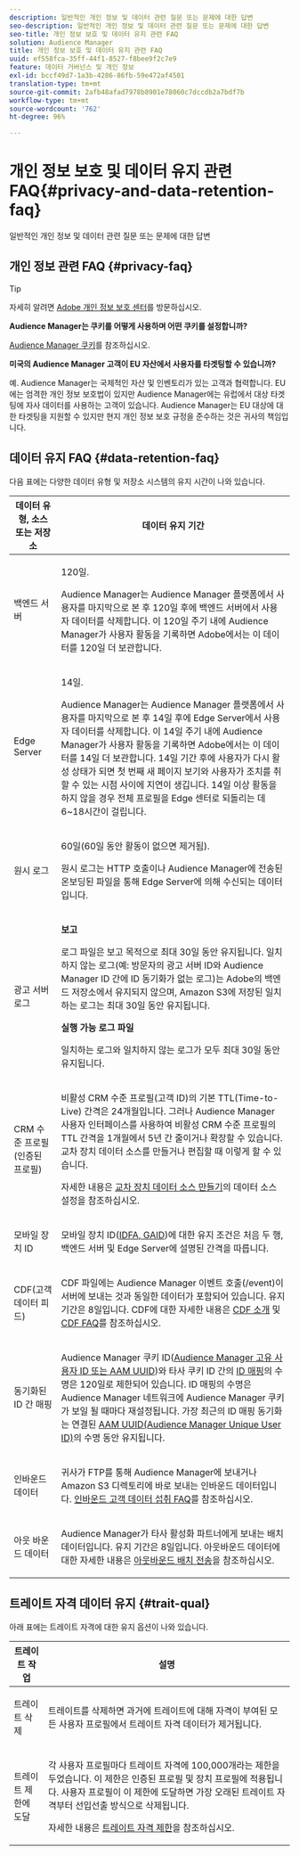 ```yaml
---
description: 일반적인 개인 정보 및 데이터 관련 질문 또는 문제에 대한 답변
seo-description: 일반적인 개인 정보 및 데이터 관련 질문 또는 문제에 대한 답변
seo-title: 개인 정보 보호 및 데이터 유지 관련 FAQ
solution: Audience Manager
title: 개인 정보 보호 및 데이터 유지 관련 FAQ
uuid: ef558fca-35ff-44f1-8527-f8bee9f2c7e9
feature: 데이터 거버넌스 및 개인 정보
exl-id: bccf49d7-1a3b-4286-86fb-59e472af4501
translation-type: tm+mt
source-git-commit: 2afb48afad7978b8901e78060c7dccdb2a7bdf7b
workflow-type: tm+mt
source-wordcount: '762'
ht-degree: 96%

---
```


# 개인 정보 보호 및 데이터 유지 관련 FAQ{#privacy-and-data-retention-faq}

일반적인 개인 정보 및 데이터 관련 질문 또는 문제에 대한 답변

<!-- faq_privacy.xml -->

## 개인 정보 관련 FAQ {#privacy-faq}

>[!TIP]
>
>자세히 알려면 [Adobe 개인 정보 보호 센터](https://www.adobe.com/kr/privacy.html)를 방문하십시오.

**Audience Manager는 쿠키를 어떻게 사용하며 어떤 쿠키를 설정합니까?**

[Audience Manager 쿠키](https://docs.adobe.com/content/help/ko-KR/core-services/interface/ec-cookies/cookies-am.html)를 참조하십시오.

**미국의 Audience Manager 고객이 EU 자산에서 사용자를 타겟팅할 수 있습니까?**

예. Audience Manager는 국제적인 자산 및 인벤토리가 있는 고객과 협력합니다. EU에는 엄격한 개인 정보 보호법이 있지만 Audience Manager에는 유럽에서 대상 타겟팅에 자사 데이터를 사용하는 고객이 있습니다. Audience Manager는 EU 대상에 대한 타겟팅을 지원할 수 있지만 현지 개인 정보 보호 규정을 준수하는 것은 귀사의 책임입니다.

<!-- 

<p> <b>Why does the IP address need to be removed from log files?</b> </p> 
<p>While still an open question in the US, regulators in Europe consider IP addresses as personally identifiable information (PII). As a result, companies that collect IP addresses in the EU are subject to strict data processing requirements. To support expansion into the EU, and help reduce compliance requirements for our customers, we remove IP addresses from log files. Also, this change addresses where we believe industry self-regulation and legally required regulations are moving within the United States. Removing IP addresses is a proactive change that will help Audience Manager (and our partners) comply with existing and future PII-related legislation. </p>

 -->

## 데이터 유지 FAQ {#data-retention-faq}

다음 표에는 다양한 데이터 유형 및 저장소 시스템의 유지 시간이 나와 있습니다.

<table id="table_21C0B13A57A44DE0999FB33F363C88F6"> 
 <thead> 
  <tr> 
   <th colname="col1" class="entry"> 데이터 유형, 소스 또는 저장소 </th> 
   <th colname="col2" class="entry"> 데이터 유지 기간 </th> 
  </tr> 
 </thead>
 <tbody> 
  <tr> 
   <td colname="col1"> <p>백엔드 서버 </p> </td> 
   <td colname="col2"> <p>120일. </p> <p> Audience Manager는 Audience Manager 플랫폼에서 사용자를 마지막으로 본 후 120일 후에 백엔드 서버에서 사용자 데이터를 삭제합니다. 이 120일 주기 내에 <span class="keyword">Audience Manager</span>가 사용자 활동을 기록하면 Adobe에서는 이 데이터를 120일 더 보관합니다. </p> </td> 
  </tr> 
  <tr> 
   <td colname="col1"> <p>Edge Server </p> </td> 
   <td colname="col2"> <p> 14일. </p> <p>Audience Manager는 Audience Manager 플랫폼에서 사용자를 마지막으로 본 후 14일 후에 Edge Server에서 사용자 데이터를 삭제합니다. 이 14일 주기 내에 </span>Audience Manager<span class="keyword">가 사용자 활동을 기록하면 Adobe에서는 이 데이터를 14일 더 보관합니다. 14일 기간 후에 사용자가 다시 활성 상태가 되면 첫 번째 새 페이지 보기와 사용자가 조치를 취할 수 있는 시점 사이에 지연이 생깁니다. 14일 이상 활동을 하지 않을 경우 전체 프로필을 Edge 센터로 되돌리는 데 6~18시간이 걸립니다. </span></p> </td> 
  </tr> 
  <tr> 
   <td colname="col1"> <p>원시 로그 </p> </td> 
   <td colname="col2"> <p>60일(60일 동안 활동이 없으면 제거됨). </p> <p>원시 로그는 HTTP 호출이나 <span class="keyword">Audience Manager</span>에 전송된 온보딩된 파일을 통해 Edge Server에 의해 수신되는 데이터입니다. </p> </td> 
  </tr> 
  <tr> 
   <td colname="col1"> <p>광고 서버 로그 </p> </td> 
   <td colname="col2"> <p><b>보고</b> </p> <p>로그 파일은 보고 목적으로 최대 30일 동안 유지됩니다. 일치하지 않는 로그(예: 방문자의 광고 서버 ID와 <span class="keyword">Audience Manager</span> ID 간에 ID 동기화가 없는 로그)는 Adobe의 백엔드 저장소에서 유지되지 않으며, <span class="keyword">Amazon S3</span>에 저장된 일치하는 로그는 최대 30일 동안 유지됩니다. </p> <p><b>실행 가능 로그 파일</b> </p> <p>일치하는 로그와 일치하지 않는 로그가 모두 최대 30일 동안 유지됩니다. </p> </td> 
  </tr> 
  <tr> 
   <td colname="col1"> <p>CRM 수준 프로필(인증된 프로필) </p> </td> 
   <td colname="col2"> <p>비활성 CRM 수준 프로필(고객 ID)의 기본 TTL(Time-to-Live) 간격은 24개월입니다. 그러나 Audience Manager 사용자 인터페이스를 사용하여 비활성 CRM 수준 프로필의 TTL 간격을 1개월에서 5년 간 줄이거나 확장할 수 있습니다. 교차 장치 데이터 소스를 만들거나 편집할 때 이렇게 할 수 있습니다.</p> <p>자세한 내용은 <a href="../features/profile-merge-rules/merge-rules-start.md#settings">교차 장치 데이터 소스 만들기</a>의 데이터 소스 설정을 참조하십시오.</p> </td> 
  </tr> 
  <tr> 
   <td colname="col1"> <p>모바일 장치 ID </p> </td> 
   <td colname="col2"> <p>모바일 장치 ID(<a href="../reference/ids-in-aam.md">IDFA, GAID</a>)에 대한 유지 조건은 처음 두 행, 백엔드 서버 및 Edge Server에 설명된 간격을 따릅니다. </p> </td> 
  </tr> 
  <tr> 
   <td colname="col1"> <p>CDF(고객 데이터 피드) </p> </td> 
   <td colname="col2"> <p>CDF 파일에는 <span class="keyword">Audience Manager</span> 이벤트 호출(/event)이 서버에 보내는 것과 동일한 데이터가 포함되어 있습니다. 유지 기간은 8일입니다. CDF에 대한 자세한 내용은 <a href="../features/cdf-files.md">CDF 소개</a> 및 <a href="../faq/faq-cdf.md">CDF FAQ</a>를 참조하십시오. </p> </td> 
  </tr> 
  <tr> 
   <td colname="col1"> <p>동기화된 ID 간 매핑 </p> </td> 
   <td colname="col2"> <p>Audience Manager 쿠키 ID(<a href="../reference/ids-in-aam.md">Audience Manager 고유 사용자 ID 또는 AAM UUID</a>)와 타사 쿠키 ID 간의 <a href="../features/administration/usage-limits.md#id-mapping-limits">ID 매핑</a>의 수명은 120일로 제한되어 있습니다. ID 매핑의 수명은 Audience Manager 네트워크에 Audience Manager 쿠키가 보일 될 때마다 재설정됩니다. 가장 최근의 ID 매핑 동기화는 연결된 <a href="../reference/ids-in-aam.md">AAM UUID(Audience Manager Unique User ID)</a>의 수명 동안 유지됩니다.</p></td> 
  </tr> 
  <tr> 
   <td colname="col1"> <p>인바운드 데이터 </p> </td> 
   <td colname="col2"> <p>귀사가 FTP를 통해 <span class="keyword">Audience Manager</span>에 보내거나 <span class="keyword">Amazon S3</span> 디렉토리에 바로 보내는 인바운드 데이터입니다. <a href="../faq/faq-inbound-data-ingestion.md">인바운드 고객 데이터 섭취 FAQ</a>를 참조하십시오. </p> </td> 
  </tr> 
  <tr> 
   <td colname="col1"> <p>아웃 바운드 데이터 </p> </td> 
   <td colname="col2"> <p><span class="keyword">Audience Manager</span>가 타사 활성화 파트너에게 보내는 배치 데이터입니다. 유지 기간은 8일입니다. 아웃바운드 데이터에 대한 자세한 내용은 <a href="../integration/receiving-audience-data/batch-outbound-transfers/outbound-file-name-contents.md">아웃바운드 배치 전송</a>을 참조하십시오. </p> </td> 
  </tr> 
 </tbody> 
</table>

## 트레이트 자격 데이터 유지 {#trait-qual}

아래 표에는 트레이트 자격에 대한 유지 옵션이 나와 있습니다.

<table id="table_7FB42BEF138540AAB6869995C1AB8D3F"> 
 <thead> 
  <tr> 
   <th colname="col1" class="entry"> 트레이트 작업 </th> 
   <th colname="col2" class="entry"> 설명 </th> 
  </tr>
 </thead>
 <tbody> 
  <tr> 
   <td colname="col1"> <p>트레이트 삭제 </p> </td> 
   <td colname="col2"> <p>트레이트를 삭제하면 과거에 트레이트에 대해 자격이 부여된 모든 사용자 프로필에서 트레이트 자격 데이터가 제거됩니다. </p> </td> 
  </tr> 
  <tr> 
   <td colname="col1"> <p>트레이트 제한에 도달 </p> </td> 
   <td colname="col2"> <p>각 사용자 프로필마다 트레이트 자격에 100,000개라는 제한을 두었습니다. 이 제한은 인증된 프로필 및 장치 프로필에 적용됩니다. 사용자 프로필이 이 제한에 도달하면 가장 오래된 트레이트 자격부터 선입선출 방식으로 삭제됩니다. </p> <p>자세한 내용은 <a href="../features/traits/trait-and-segment-qualification-reference.md#trait-qualification-limit">트레이트 자격 제한</a>을 참조하십시오. </p> </td> 
  </tr> 
 </tbody> 
</table>
